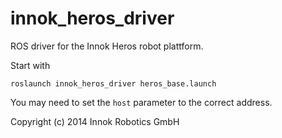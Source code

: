 innok_heros_driver
==================

ROS driver for the Innok Heros robot plattform.

Start with

    roslaunch innok_heros_driver heros_base.launch

You may need to set the `host` parameter to the correct address.


Copyright (c) 2014 Innok Robotics GmbH

